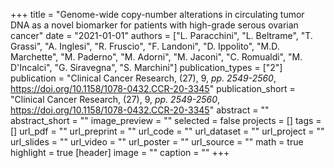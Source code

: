 +++
title = "Genome-wide copy-number alterations in circulating tumor DNA as a novel biomarker for patients with high-grade serous ovarian cancer"
date = "2021-01-01"
authors = ["L. Paracchini", "L. Beltrame", "T. Grassi", "A. Inglesi", "R. Fruscio", "F. Landoni", "D. Ippolito", "M.D. Marchette", "M. Paderno", "M. Adorni", "M. Jaconi", "C. Romualdi", "M. D'Incalci", "G. Siravegna", "S. Marchini"]
publication_types = ["2"]
publication = "Clinical Cancer Research, (27), 9, _pp. 2549-2560_, https://doi.org/10.1158/1078-0432.CCR-20-3345"
publication_short = "Clinical Cancer Research, (27), 9, _pp. 2549-2560_, https://doi.org/10.1158/1078-0432.CCR-20-3345"
abstract = ""
abstract_short = ""
image_preview = ""
selected = false
projects = []
tags = []
url_pdf = ""
url_preprint = ""
url_code = ""
url_dataset = ""
url_project = ""
url_slides = ""
url_video = ""
url_poster = ""
url_source = ""
math = true
highlight = true
[header]
image = ""
caption = ""
+++
